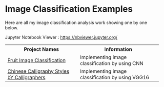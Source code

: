 # Image Classification Examples

Here are all my image classification analysis work showing one by one below. 

Jupyter Notebook Viewer : https://nbviewer.jupyter.org/

<table>
  <tr>
    <th>Project Names</th>
    <th>Information</th>
  </tr>
  <tr>
    <td><a href = "https://github.com/Rapter1990/Image-Classification-Examples/tree/master/fruit_image_classification">Fruit Image Classification</a></td>
    <td>Implementing image classification by using CNN</td>
  </tr>
  <tr>
    <td><a href = "https://github.com/Rapter1990/Image-Classification-Examples/blob/master/Chinese_Calligraphy_Styles_by_Calligraphers.zip">Chinese Calligraphy Styles bY Calligraphers</a></td>
    <td>Implementing image classification by using VGG16</td>
  </tr>
</table>

